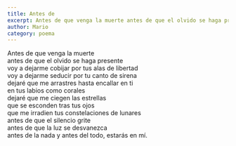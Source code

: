 ```yaml
---
title: Antes de
excerpt: Antes de que venga la muerte antes de que el olvido se haga presente
author: Mario
category: poema
---
```


Antes de que venga la muerte  
antes de que el olvido se haga presente  
voy a dejarme cobijar por tus alas de libertad  
voy a dejarme seducir por tu canto de sirena  
dejaré que me arrastres hasta encallar en ti  
en tus labios como corales  
dejaré que me ciegen las estrellas  
que se esconden tras tus ojos  
que me irradien tus constelaciones de lunares  
antes de que el silencio grite  
antes de que la luz se desvanezca  
antes de la nada y antes del todo, estarás en mí.  
